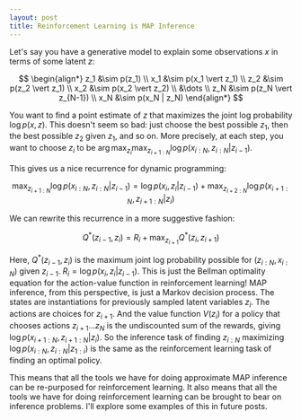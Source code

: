 ```yaml
---
layout: post
title: Reinforcement Learning is MAP Inference
---
```


Let's say you have a generative model to explain some observations $x$ in terms of some latent $z$:


$$
\begin{align*}
z_1 &\sim p(z_1) \\
x_1 &\sim p(x_1 \vert z_1) \\
z_2 &\sim p(z_2 \vert z_1) \\
x_2 &\sim p(x_2 \vert z_2) \\
&\dots \\
z_N &\sim p(z_N \vert z_{N-1}) \\
x_N &\sim p(x_N | z_N)
\end{align*}
$$


You want to find a point estimate of $z$ that maximizes the joint log probability $\log p(x,z)$. This doesn't seem so bad: just choose the best possible $z_1$, then the best possible $z_2$ given $z_1$, and so on. More precisely, at each step, you want to choose $z_i$ to be $\arg \max_{z_i} \max_{z_{i+1:N}}\log p(x_{i:N}, z_{i:N} \vert z_{i-1})$.



This gives us a nice recurrence for dynamic programming:


$$
\max_{z_{i+1:N}} \log p(x_{i:N}, z_{i:N} \vert z_{i-1})= \log p(x_i, z_i \vert z_{i-1}) + \max_{z_{i+2:N}} \log p(x_{i+1:N}, z_{i+1:N} \vert z_i)
$$


We can rewrite this recurrence in a more suggestive fashion:


$$
Q^*(z_{i-1},z_i)=R_i + \max_{z_{i+1}}Q^*(z_i, z_{i+1})
$$


Here, $Q^*(z_{i-1}, z_i)$ is the maximum joint log probability possible for $(z_{i:N},x_{i:N})$ given $z_{i-1}$.   $R_i=\log p(x_i, z_i \vert z_{i-1})$.  This is just the Bellman optimality equation for the action-value function in reinforcement learning! MAP inference, from this perspective, is just a Markov decision process. The states are instantiations for previously sampled latent variables $z_i$. The actions are choices for $z_{i+1}$. And the value function $V(z_i)$ for a policy that chooses actions $z_{i+1} \dots z_N$ is the undiscounted sum of the rewards, giving $\log p(x_{i+1:N}, z_{i+1:N} \vert z_i)$. So the inference task of finding $z_{i:N}$ maximizing $\log p(x_{i:N}, z_{i:N} \vert z_{1:i})$ is the same as the reinforcement learning task of finding an optimal policy. 



This means that all the tools we have for doing approximate MAP inference can be re-purposed for reinforcement learning. It also means that all the tools we have for doing reinforcement learning can be brought to bear on inference problems. I'll explore some examples of this in future posts. 